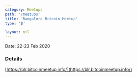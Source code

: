 ```yaml
---
category: Meetups
path: '/meetups'
title: 'Bangalore Bitcoin Meetup'
type: '₿'

layout: nil
---
```


Date: 22-23 Feb 2020

### Details

[https://blr.bitcoinmeetup.info/](https://blr.bitcoinmeetup.info/)
